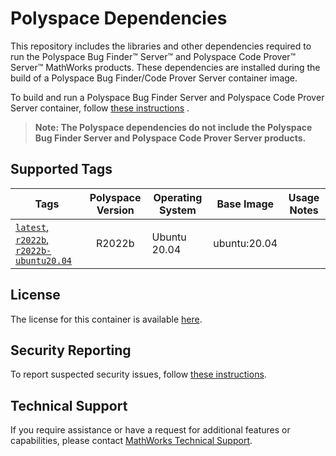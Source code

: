 # Polyspace Dependencies

This repository includes the libraries and other dependencies required to run the Polyspace Bug Finder&trade; Server&trade; and Polyspace Code Prover&trade; Server&trade; MathWorks products. These  dependencies are installed during the build of a Polyspace Bug Finder/Code Prover Server container image.

To build and run a Polyspace Bug Finder Server and Polyspace Code Prover Server container, follow [these instructions](https://github.com/mathworks-ref-arch/polyspace-bug-finder-server-dockerfile) .

> **Note: The Polyspace dependencies do not include the Polyspace Bug Finder Server and Polyspace Code Prover Server  products.**


## Supported Tags

| Tags         | Polyspace Version | Operating System | Base Image | Usage Notes |
| ------------ |:--------------:| ---------------- |----------- | ----------- |
|[`latest`, `r2022b`, `r2022b-ubuntu20.04`](https://github.com/mathworks-ref-arch/container-images/blob/master/polyspace-deps/r2022b/ubuntu20.04/Dockerfile) | R2022b | Ubuntu 20.04 | ubuntu:20.04 | |

## License
The license for this container is available [here](https://github.com/mathworks-ref-arch/container-images/blob/master/LICENSE.md).

## Security Reporting
To report suspected security issues, follow [these instructions](https://github.com/mathworks-ref-arch/container-images/blob/master/SECURITY.md).

## Technical Support
If you require assistance or have a request for additional features or capabilities, please contact [MathWorks Technical Support](https://www.mathworks.com/support/contact_us.html).
